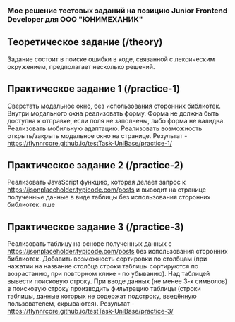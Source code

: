 ### Мое решение тестовых заданий на позицию Junior Frontend Developer для ООО "ЮНИМЕХАНИК"


## Теоретическое задание (/theory)
Задание состоит в поиске ошибки в коде, связанной с лексическим окружением, предполагает несколько решений.


## Практическое задание 1 (/practice-1)
Сверстать модальное окно, без использования сторонних библиотек. Внутри модального окна реализовать форму. Форма не должна быть доступна к отправке, если поля не заполнены, либо форма не валидна. Реализовать мобильную адаптацию. Реализовать возможность открыть/закрыть модальное окно на странице. 
Результат - https://flynnrcore.github.io/testTask-UniBase/practice-1/

## Практическое задание 2 (/practice-2)
Реализовать JavaScript функцию, которая делает запрос к https://jsonplaceholder.typicode.com/posts и выводит на странице полученные данные в виде таблицы без использования сторонних библиотек. пше  

## Практическое задание 3 (/practice-3)
Реализовать таблицу на основе полученных данных с https://jsonplaceholder.typicode.com/posts без использования сторонних библиотек. Добавить возможность сортировки по столбцам (при нажатии на название столбца строки таблицы сортируются по возрастанию, при повторном клике - по убыванию). Над таблицей вывести поисковую строку. При вводе данных (не менее 3-х символов) в поисковую строку производить фильтрацию таблицы (строки таблицы, данные которых не содержат подстроку, введённую пользователем, скрываются).
Результат - https://flynnrcore.github.io/testTask-UniBase/practice-3/
